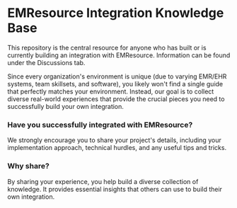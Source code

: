 # EMResource Integration Knowledge Base

This repository is the central resource for anyone who has built or is currently building an integration with EMResource. Information can be found under the Discussions tab.

Since every organization's environment is unique (due to varying EMR/EHR systems, team skillsets, and software), you likely won't find a single guide that perfectly matches your environment. Instead, our goal is to collect diverse real-world experiences that provide the crucial pieces you need to successfully build your own integration.

### Have you successfully integrated with EMResource? 
We strongly encourage you to share your project's details, including your implementation approach, technical hurdles, and any useful tips and tricks. 

### Why share? 
By sharing your experience, you help build a diverse collection of knowledge. It provides essential insights that others can use to build their own integration. 
